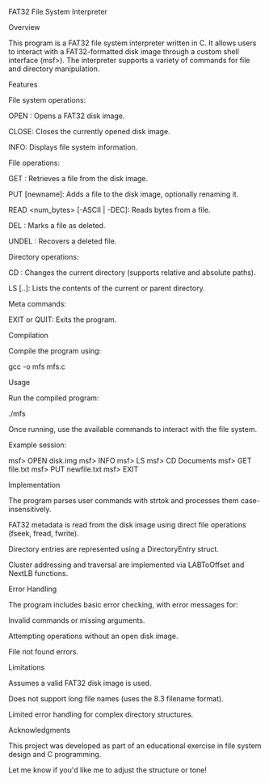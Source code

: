 FAT32 File System Interpreter

Overview

This program is a FAT32 file system interpreter written in C. It allows users to interact with a FAT32-formatted disk image through a custom shell interface (msf>). The interpreter supports a variety of commands for file and directory manipulation.

Features

File system operations:

OPEN <filename>: Opens a FAT32 disk image.

CLOSE: Closes the currently opened disk image.

INFO: Displays file system information.

File operations:

GET <filename>: Retrieves a file from the disk image.

PUT <filename> [newname]: Adds a file to the disk image, optionally renaming it.

READ <filename> <position> <num_bytes> [-ASCII | -DEC]: Reads bytes from a file.

DEL <filename>: Marks a file as deleted.

UNDEL <filename>: Recovers a deleted file.

Directory operations:

CD <path>: Changes the current directory (supports relative and absolute paths).

LS [..]: Lists the contents of the current or parent directory.

Meta commands:

EXIT or QUIT: Exits the program.

Compilation

Compile the program using:

gcc -o mfs mfs.c

Usage

Run the compiled program:

./mfs

Once running, use the available commands to interact with the file system.

Example session:

msf> OPEN disk.img
msf> INFO
msf> LS
msf> CD Documents
msf> GET file.txt
msf> PUT newfile.txt
msf> EXIT

Implementation

The program parses user commands with strtok and processes them case-insensitively.

FAT32 metadata is read from the disk image using direct file operations (fseek, fread, fwrite).

Directory entries are represented using a DirectoryEntry struct.

Cluster addressing and traversal are implemented via LABToOffset and NextLB functions.

Error Handling

The program includes basic error checking, with error messages for:

Invalid commands or missing arguments.

Attempting operations without an open disk image.

File not found errors.

Limitations

Assumes a valid FAT32 disk image is used.

Does not support long file names (uses the 8.3 filename format).

Limited error handling for complex directory structures.

Acknowledgments

This project was developed as part of an educational exercise in file system design and C programming.

Let me know if you'd like me to adjust the structure or tone!
